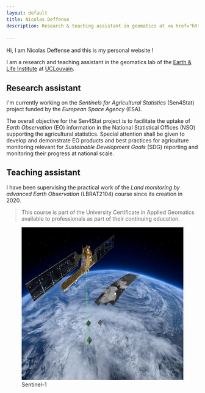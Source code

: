 ```yaml
---
layout: default
title: Nicolas Deffense
description: Research & teaching assistant in geomatics at <a href="https://uclouvain.be/" style="color:white;">UCLouvain</a>

---
```


Hi, I am Nicolas Deffense and this is my personal website !

I am a research and teaching assistant in the geomatics lab of the <a href="https://uclouvain.be/en/research-institutes/eli/">Earth & Life Institute</a> at <a href="https://uclouvain.be/">UCLouvain</a>.

## Research assistant

I'm currently working on the *Sentinels for Agricultural Statistics* (Sen4Stat) project funded by the *European Space Agency* (ESA).

The overall objective for the Sen4Stat project is to facilitate the uptake of *Earth Observation* (EO) information in the National Statistical Offices (NSO) supporting the agricultural statistics. Special attention shall be given to develop and demonstrate EO products and best practices for agriculture monitoring relevant for *Sustainable Development Goals* (SDG) reporting and monitoring their progress at national scale.

## Teaching assistant

I have been supervising the practical work of the *Land monitoring by advanced Earth Observation* (LBRAT2104) course since its creation in 2020.

>This course is part of the University Certificate in Applied Geomatics available to professionals as part of their continuing education.

<figure>
    <img src="./images/Sentinel-1.jpg" width="800" height="400">
    <figcaption>Sentinel-1</figcaption>
</figure>
